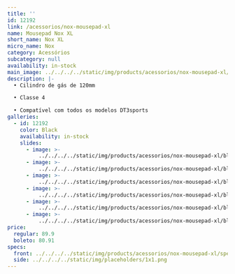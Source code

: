 ```yaml
---
title: ''
id: 12192
link: /acessorios/nox-mousepad-xl
name: Mousepad Nox XL
short_name: Nox XL
micro_name: Nox
category: Acessórios
subcategory: null
availability: in-stock
main_image: ../../../../static/img/products/acessorios/nox-mousepad-xl/black/Nox-01.jpg
description: |-
  • Cilindro de gás de 120mm

  • Classe 4

  • Compatível com todos os modelos DT3sports
galleries:
  - id: 12192
    color: Black
    availability: in-stock
    slides:
      - image: >-
          ../../../../static/img/products/acessorios/nox-mousepad-xl/black/Nox-01.jpg
      - image: >-
          ../../../../static/img/products/acessorios/nox-mousepad-xl/black/Nox-02.jpg
      - image: >-
          ../../../../static/img/products/acessorios/nox-mousepad-xl/black/Nox-03.jpg
      - image: >-
          ../../../../static/img/products/acessorios/nox-mousepad-xl/black/Nox-04.jpg
      - image: >-
          ../../../../static/img/products/acessorios/nox-mousepad-xl/black/Nox-05.jpg
      - image: >-
          ../../../../static/img/products/acessorios/nox-mousepad-xl/black/Nox-06.jpg
price:
  regular: 89.9
  boleto: 80.91
specs:
  front: ../../../../static/img/products/acessorios/nox-mousepad-xl/specs-frontal.svg
  side: ../../../../static/img/placeholders/1x1.png
---
```

